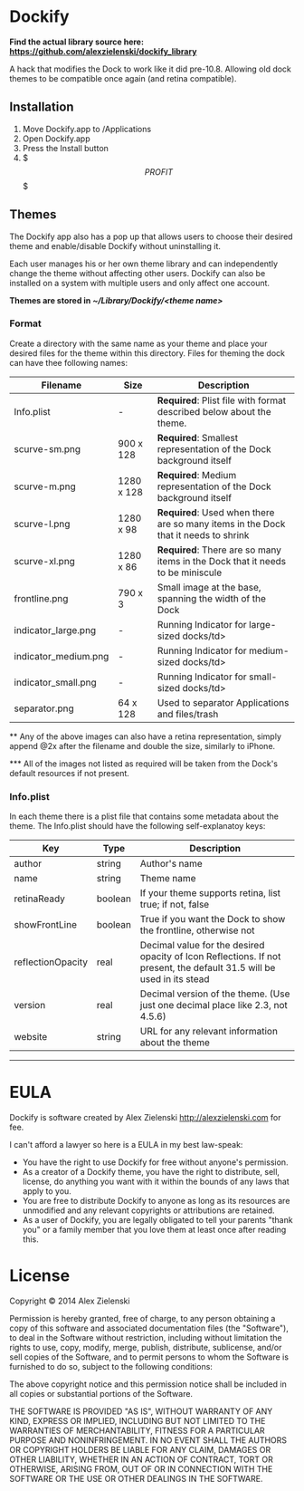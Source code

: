 # Dockify

**Find the actual library source here: https://github.com/alexzielenski/dockify_library**

A hack that modifies the Dock to work like it did pre-10.8. Allowing old dock themes to be compatible once again (and retina compatible).

## Installation

1. Move Dockify.app to /Applications
2. Open Dockify.app
3. Press the Install button
4. $$$ PROFIT $$$

## Themes

The Dockify app also has a pop up that allows users to choose their desired theme and enable/disable Dockify without uninstalling it. 

Each user manages his or her own theme library and can independently change the theme without affecting other users. Dockify can also be installed on a system with multiple users and only affect one account.

**Themes are stored in *~/Library/Dockify/&lt;theme name&gt;***

### Format

Create a directory with the same name as your theme and place your desired files for the theme within this directory. Files for theming the dock can have thee following names:

<table>
	<thead>
		<tr>
			<th>Filename</th>
			<th>Size</th>
			<th>Description</th>
	</thead>
	<tbody>
		<tr>
			<td>Info.plist</th>
			<td>-</td>
			<td><b>Required</b>: Plist file with format described below about the theme.</td>
		</tr>
		<tr>
			<td>scurve-sm.png</th>
			<td>900 x 128</td>
			<td><b>Required</b>: Smallest representation of the Dock background itself</td>
		</tr>
		<tr>
			<td>scurve-m.png</th>
			<td>1280 x 128</td>
			<td><b>Required</b>: Medium representation of the Dock background itself</td>
		</tr>
		<tr>
			<td>scurve-l.png</th>
			<td>1280 x 98</td>
			<td><b>Required</b>: Used when there are so many items in the Dock that it needs to shrink</td>
		</tr>
		<tr>
			<td>scurve-xl.png</th>
			<td>1280 x 86</td>
			<td><b>Required</b>: There are so many items in the Dock that it needs to be miniscule</td>
		</tr>
		<tr>
			<td>frontline.png</th>
			<td>790 x 3</td>
			<td>Small image at the base, spanning the width of the Dock</td>
		</tr>
		<tr>
			<td>indicator_large.png</th>
			<td>-</td>
			<td>Running Indicator for large-sized docks/td>
		</tr>
		<tr>
			<td>indicator_medium.png</th>
			<td>-</td>
			<td>Running Indicator for medium-sized docks/td>
		</tr>
		<tr>
			<td>indicator_small.png</th>
			<td>-</td>
			<td>Running Indicator for small-sized docks/td>
		</tr>
		<tr>
			<td>separator.png</th>
			<td>64 x 128</td>
			<td>Used to separator Applications and files/trash</td>
		</tr>
	</tbody>
</table>

** Any of the above images can also have a retina representation, simply append @2x after the filename and double the size, similarly to iPhone.

*** All of the images not listed as required will be taken from the Dock's default resources if not present.

### Info.plist

In each theme there is a plist file that contains some metadata about the theme. The Info.plist should have the following self-explanatoy keys:

<table>
	<thead>
		<tr>
			<th>Key</th>
			<th>Type</th>
			<th>Description</th>
	</thead>
	<tbody>
		<tr>
			<td>author</th>
			<td>string</td>
			<td>Author's name</td>
		</tr>
		<tr>
			<td>name</th>
			<td>string</td>
			<td>Theme name</td>
		</tr>
		<tr>
			<td>retinaReady</th>
			<td>boolean</td>
			<td>If your theme supports retina, list true; if not, false</td>
		</tr>
		<tr>
			<td>showFrontLine</th>
			<td>boolean</td>
			<td>True if you want the Dock to show the frontline, otherwise not</td>
		</tr>
		<tr>
			<td>reflectionOpacity</th>
			<td>real</td>
			<td>Decimal value for the desired opacity of Icon Reflections. If not present, the default 31.5 will be used in its stead</td>
		</tr>
		<tr>
			<td>version</th>
			<td>real</td>
			<td>Decimal version of the theme. (Use just one decimal place like 2.3, not 4.5.6)</td>
		</tr>
		<tr>
			<td>website</th>
			<td>string</td>
			<td>URL for any relevant information about the theme</td>
		</tr>
	</tbody>
</table>

***

# EULA

Dockify is software created by Alex Zielenski <http://alexzielenski.com> for fee.

I can't afford a lawyer so here is a EULA in my best law-speak:

* You have the right to use Dockify for free without anyone's permission.
* As a creator of a Dockify theme, you have the right to distribute, sell, license, do anything you want with it within the bounds of any laws that apply to you.
* You are free to distribute Dockify to anyone as long as its resources are unmodified and any relevant copyrights or attributions are retained.
* As a user of Dockify, you are legally obligated to tell your parents "thank you" or a family member that you love them at least once after reading this.

# License

Copyright &copy; 2014 Alex Zielenski

Permission is hereby granted, free of charge, to any person obtaining a copy
of this software and associated documentation files (the "Software"), to deal
in the Software without restriction, including without limitation the rights
to use, copy, modify, merge, publish, distribute, sublicense, and/or sell
copies of the Software, and to permit persons to whom the Software is
furnished to do so, subject to the following conditions:

The above copyright notice and this permission notice shall be included in
all copies or substantial portions of the Software.

THE SOFTWARE IS PROVIDED "AS IS", WITHOUT WARRANTY OF ANY KIND, EXPRESS OR
IMPLIED, INCLUDING BUT NOT LIMITED TO THE WARRANTIES OF MERCHANTABILITY,
FITNESS FOR A PARTICULAR PURPOSE AND NONINFRINGEMENT. IN NO EVENT SHALL THE
AUTHORS OR COPYRIGHT HOLDERS BE LIABLE FOR ANY CLAIM, DAMAGES OR OTHER
LIABILITY, WHETHER IN AN ACTION OF CONTRACT, TORT OR OTHERWISE, ARISING FROM,
OUT OF OR IN CONNECTION WITH THE SOFTWARE OR THE USE OR OTHER DEALINGS IN
THE SOFTWARE.

